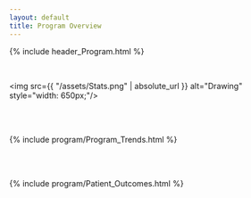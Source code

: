 ```yaml
---
layout: default
title: Program Overview
---
```

{% include header_Program.html %}

<br>

<img src={{ "/assets/Stats.png" | absolute_url }} alt="Drawing" style="width: 650px;"/>

<br><br>

{% include program/Program_Trends.html %}

<br><br>

{% include program/Patient_Outcomes.html %}

